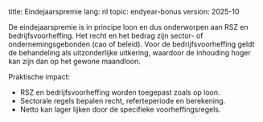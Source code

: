 title: Eindejaarspremie
lang: nl
topic: endyear-bonus
version: 2025-10

De eindejaarspremie is in principe loon en dus onderworpen aan RSZ en bedrijfsvoorheffing. Het recht en het bedrag zijn
sector- of ondernemingsgebonden (cao of beleid). Voor de bedrijfsvoorheffing geldt de behandeling als uitzonderlijke
uitkering, waardoor de inhouding hoger kan zijn dan op het gewone maandloon.

Praktische impact:

- RSZ en bedrijfsvoorheffing worden toegepast zoals op loon.
- Sectorale regels bepalen recht, referteperiode en berekening.
- Netto kan lager lijken door de specifieke voorheffingsregels.
